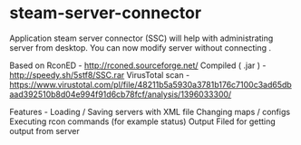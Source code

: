 steam-server-connector
======================

Application steam server connector (SSC) will help with administrating server from desktop. You can now modify server without connecting .

Based on RconED - http://rconed.sourceforge.net/
Compiled ( .jar ) - http://speedy.sh/5stf8/SSC.rar
VirusTotal scan - https://www.virustotal.com/pl/file/48211b5a5930a3781b176c7100c3ad65dbaad392510b8d04e994f91d6cb78fcf/analysis/1396033300/

Features -
Loading / Saving servers with XML file
Changing maps / configs 
Executing rcon commands (for example status)
Output Filed for getting output from server


